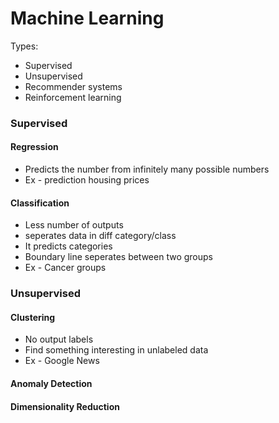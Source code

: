 # Machine Learning

Types:
- Supervised
- Unsupervised
- Recommender systems
- Reinforcement learning

### Supervised
#### Regression 
- Predicts the number from infinitely many possible numbers
- Ex - prediction housing prices

#### Classification
- Less number of outputs
- seperates data in diff category/class
- It predicts categories
- Boundary line seperates between two groups
- Ex - Cancer groups

### Unsupervised 
#### Clustering
- No output labels
- Find something interesting in unlabeled data
- Ex - Google News
#### Anomaly Detection
#### Dimensionality Reduction